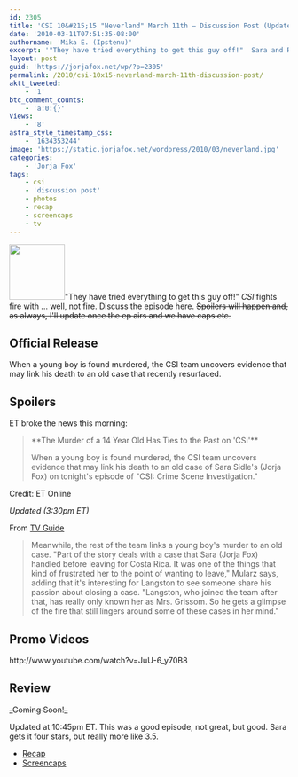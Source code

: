 ```yaml
---
id: 2305
title: 'CSI 10&#215;15 "Neverland" March 11th — Discussion Post (Updated)'
date: '2010-03-11T07:51:35-08:00'
authorname: 'Mika E. (Ipstenu)'
excerpt: '"They have tried everything to get this guy off!"  Sara and Ray in a fire? Must be March sweeps! _Updated at 10:45pm ET._'
layout: post
guid: 'https://jorjafox.net/wp/?p=2305'
permalink: /2010/csi-10x15-neverland-march-11th-discussion-post/
aktt_tweeted:
    - '1'
btc_comment_counts:
    - 'a:0:{}'
Views:
    - '8'
astra_style_timestamp_css:
    - '1634353244'
image: 'https://static.jorjafox.net/wordpress/2010/03/neverland.jpg'
categories:
    - 'Jorja Fox'
tags:
    - csi
    - 'discussion post'
    - photos
    - recap
    - screencaps
    - tv
---
```


<img src="//static.jorjafox.net/wordpress/2010/03/neverland-100x100.jpg" alt="" title="unshockable" width="100" height="100" class="alignleft size-thumbnail wp-image-2290" />"They have tried everything to get this guy off!"  _CSI_ fights fire with ... well, not fire.  Discuss the episode here. <del datetime="2010-03-12T03:39:32+00:00">Spoilers will happen and, as always, I'll update once the ep airs and we have caps etc.</del>

<h2>Official Release</h2>
When a young boy is found murdered, the CSI team uncovers evidence that may link his death to an old case that recently resurfaced.

<h2>Spoilers</h2>
ET broke the news this morning:
<blockquote>**The Murder of a 14 Year Old Has Ties to the Past on 'CSI'**

When a young boy is found murdered, the CSI team uncovers evidence that may link his death to an old case of Sara Sidle's (Jorja Fox) on tonight's episode of "CSI: Crime Scene Investigation." </blockquote>

Credit: ET Online

_Updated (3:30pm ET)_

From <a href="http://www.tvguide.com/News/CSI-Dr-Jekyll-1016161.aspx">TV Guide</a>

<blockquote>Meanwhile, the rest of the team links a young boy's murder to an old case. "Part of the story deals with a case that Sara (Jorja Fox) handled before leaving for Costa Rica. It was one of the things that kind of frustrated her to the point of wanting to leave," Mularz says, adding that it's interesting for Langston to see someone share his passion about closing a case. "Langston, who joined the team after that, has really only known her as Mrs. Grissom. So he gets a glimpse of the fire that still lingers around some of these cases in her mind."</blockquote>

<h2>Promo Videos</h2>
http://www.youtube.com/watch?v=JuU-6_y70B8

<h2>Review</h2>
<del datetime="2010-03-12T03:39:32+00:00">_Coming Soon!_</del>

Updated at 10:45pm ET.  This was a good episode, not great, but good. Sara gets it four stars, but really more like 3.5.

<ul>
	<li><a href="https://jorjafox.net/wiki/Neverland">Recap</a></li>
	<li><a href="https://jorjafox.net/gallery/tv/csi/season10/neverland">Screencaps</a></li>
</ul>
